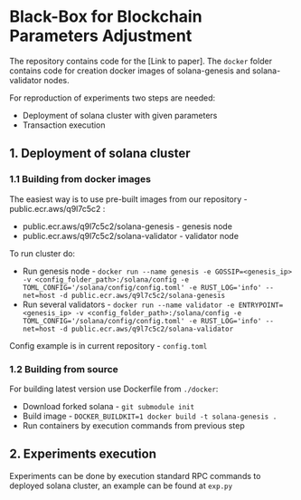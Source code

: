 # Black-Box for Blockchain Parameters Adjustment

The repository contains code for the [Link to paper]. The `docker` folder contains code for creation docker images of solana-genesis and solana-validator nodes.

For reproduction of experiments two steps are needed:
- Deployment of solana cluster with given parameters
- Transaction execution

## 1. Deployment of solana cluster
### 1.1 Building from docker images
The easiest way is to use pre-built images from our repository - public.ecr.aws/q9l7c5c2 :
- public.ecr.aws/q9l7c5c2/solana-genesis - genesis node
- public.ecr.aws/q9l7c5c2/solana-validator - validator node 

To run cluster do:
- Run genesis node - `docker run --name genesis -e GOSSIP=<genesis_ip> -v <config_folder_path>:/solana/config -e TOML_CONFIG='/solana/config/config.toml' -e RUST_LOG='info' --net=host -d public.ecr.aws/q9l7c5c2/solana-genesis` 
- Run several validators - `docker run --name validator -e ENTRYPOINT=<genesis_ip> -v <config_folder_path>:/solana/config -e TOML_CONFIG='/solana/config/config.toml' -e RUST_LOG='info' --net=host -d public.ecr.aws/q9l7c5c2/solana-validator`

Config example is in current repository - `config.toml`

### 1.2 Building from source
For building latest version use Dockerfile from `./docker`:
- Download forked solana - `git submodule init`
- Build image - `DOCKER_BUILDKIT=1 docker build -t solana-genesis .`
- Run containers by execution commands from previous step

## 2. Experiments execution
Experiments can be done by execution standard RPC commands to deployed solana cluster, an example can be found at `exp.py`
